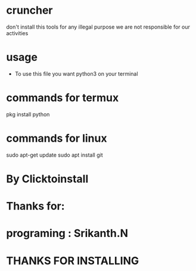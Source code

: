 # cruncher
don't install this tools for any illegal purpose we are not responsible for our activities
# usage
* To use this file you want python3 on your terminal
# commands for termux
pkg install python
# commands for linux
sudo apt-get update
sudo apt install git
# By Clicktoinstall
# Thanks for:
# programing : Srikanth.N
# THANKS FOR INSTALLING
